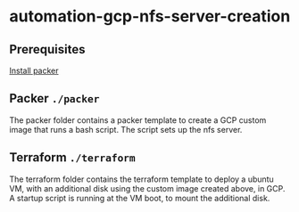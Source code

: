 # automation-gcp-nfs-server-creation

## Prerequisites
[Install packer](https://developer.hashicorp.com/packer/tutorials/docker-get-started/get-started-install-cli)

## Packer `./packer`
The packer folder contains a packer template to create a GCP custom image that runs a bash script. The script sets up the nfs server.


## Terraform `./terraform`
The terraform folder contains the terraform template to deploy a ubuntu VM, with an additional disk using the custom image created above, in GCP.
A startup script is running at the VM boot, to mount the additional disk.